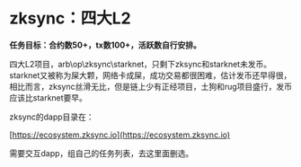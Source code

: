# zksync：四大L2

**任务目标：合约数50+，tx数100+，活跃数自行安排。**

四大L2项目，arb\op\zksync\starknet，只剩下zksync和starknet未发币。starknet又被称为屎大颗，网络卡成屎，成功交易都很困难，估计发币还早得很，相比而言，zksync丝滑无比，但是链上少有正经项目，土狗和rug项目盛行，发币应该比starknet要早。

zksync的dapp目录在：

[https://ecosystem.zksync.io](https://ecosystem.zksync.io)

需要交互dapp，组自己的任务列表，去这里面删选。
